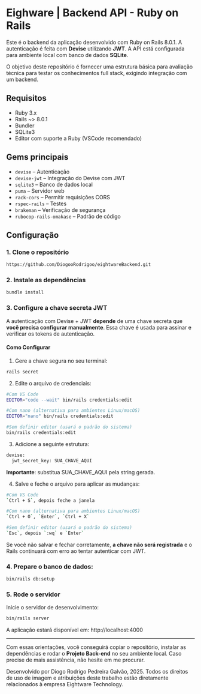 # Eighware | Backend API - Ruby on Rails

Este é o backend da aplicação desenvolvido com Ruby on Rails 8.0.1. A autenticação é feita com **Devise** utilizando **JWT**. A API está configurada para ambiente local com banco de dados **SQLite**.

O objetivo deste repositório é fornecer uma estrutura básica para avaliação técnica para testar os conhecimentos full stack, exigindo integração com um backend.

## Requisitos

- Ruby 3.x
- Rails ~> 8.0.1
- Bundler
- SQLite3
- Editor com suporte a Ruby (VSCode recomendado)

## Gems principais

- `devise` – Autenticação
- `devise-jwt` – Integração do Devise com JWT
- `sqlite3` – Banco de dados local
- `puma` – Servidor web
- `rack-cors` – Permitir requisições CORS
- `rspec-rails` – Testes
- `brakeman` – Verificação de segurança
- `rubocop-rails-omakase` – Padrão de código

## Configuração

### 1. Clone o repositório

```bash
https://github.com/DiogooRodrigoo/eightwareBackend.git
```

### 2. Instale as dependências

```bash
bundle install
```

### 3. Configure a chave secreta JWT

A autenticação com Devise + JWT **depende** de uma chave secreta que **você precisa configurar manualmente**. Essa chave é usada para assinar e verificar os tokens de autenticação.

#### Como Configurar

1. Gere a chave segura no seu terminal:

```bash
rails secret
```

2. Edite o arquivo de credenciais:

```bash
#Com VS Code
EDITOR="code --wait" bin/rails credentials:edit

#Com nano (alternativa para ambientes Linux/macOS)
EDITOR="nano" bin/rails credentials:edit

#Sem definir editor (usará o padrão do sistema)
bin/rails credentials:edit
```

3. Adicione a seguinte estrutura:

```bash
devise:
  jwt_secret_key: SUA_CHAVE_AQUI
```

**Importante**: substitua SUA_CHAVE_AQUI pela string gerada.

4. Salve e feche o arquivo para aplicar as mudanças:

```bash
#Com VS Code
`Ctrl + S`, depois feche a janela

#Com nano (alternativa para ambientes Linux/macOS)
`Ctrl + O`, `Enter`, `Ctrl + X`

#Sem definir editor (usará o padrão do sistema)
`Esc`, depois `:wq` e `Enter`
```

Se você não salvar e fechar corretamente, **a chave não será registrada** e o Rails continuará com erro ao tentar autenticar com JWT.

### 4. Prepare o banco de dados:

```bash
bin/rails db:setup
```

### 5. Rode o servidor

Inicie o servidor de desenvolvimento:

```bash
bin/rails server
```

A aplicação estará disponível em: http://localhost:4000

---

Com essas orientações, você conseguirá copiar o repositório, instalar as dependências e rodar o **Projeto Back-end** no seu ambiente local. Caso precise de mais assistência, não hesite em me procurar.

Desenvolvido por Diogo Rodrigo Pedreira Galvão, 2025. Todos os direitos de uso de imagem e atribuições deste trabalho estão diretamente relacionados à empresa Eightware Technology.
